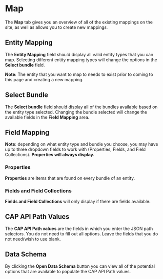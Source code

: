 # Map

The **Map** tab gives you an overview of all of the existing mappings on the site, as well as allows you to create new mappings.

## Entity Mapping

The **Entity Mapping** field should display all valid entity types that you can map. Selecting different entity mapping types will change the options in the **Select bundle** field.

**Note:** The entity that you want to map to needs to exist prior to coming to this page and creating a new mapping.

## Select Bundle

The **Select bundle** field should display all of the bundles available based on the entity type selected. Changing the bundle selected will change the available fields in the **Field Mapping** area.

## Field Mapping

**Note:** depending on what entity type and bundle you choose, you may have up to three dropdown fields to work with (Properties, Fields, and Field Collections). **Properties will always display.**

### Properties

**Properties** are items that are found on every bundle of an entity.

### Fields and Field Collections

**Fields and Field Collections** will only display if there are fields available.

## CAP API Path Values

The **CAP API Path values** are the fields in which you enter the JSON path selectors. You do not need to fill out all options. Leave the fields that you do not need/wish to use blank.

## Data Schema

By clicking the **Open Data Schema** button you can view all of the potential options that are available to populate the CAP API Path values.
